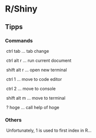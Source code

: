# R/Shiny

## Tipps

### 	Commands

​		ctrl tab ... tab change

​		ctrl alt r ... run current document

​		shift alt r ... open new terminal

​		ctrl 1 ... move to code editor

​		ctrl 2 ... move to console

​		shift alt m ... move to terminal

​		? hoge ... call help of hoge

### 	Others		

​		Unfortunately, 1 is used to first index in R...

